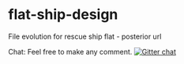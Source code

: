 flat-ship-design
================

File evolution for rescue ship flat - posterior url

Chat: Feel free to make any comment.
[![Gitter chat](https://badges.gitter.im/bargaorobalo/flat-ship-design.png)](https://gitter.im/bargaorobalo/flat-ship-design)
